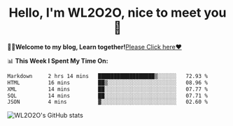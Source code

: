 <h1 align = "center">Hello, I'm WL2O2O, nice to meet you 👋</h1>

🧑‍💻**Welcome to my blog, Learn together!**[Please Click here❤️](https://wl2o2o.github.io)

📊 **This Week I Spent My Time On:**
<!--START_SECTION:waka-->

```txt
Markdown     2 hrs 14 mins   ██████████████████▒░░░░░░   72.93 %
HTML         16 mins         ██▒░░░░░░░░░░░░░░░░░░░░░░   08.96 %
XML          14 mins         ██░░░░░░░░░░░░░░░░░░░░░░░   07.77 %
SQL          14 mins         ██░░░░░░░░░░░░░░░░░░░░░░░   07.71 %
JSON         4 mins          ▓░░░░░░░░░░░░░░░░░░░░░░░░   02.60 %
```

<!--END_SECTION:waka-->

![WL2O2O's GitHub stats](https://github-readme-stats.vercel.app/api?username=wl2o2o&show_icons=true)


<!--
**WL2O2O/WL2O2O** is a ✨ _special_ ✨ repository because its `README.md` (this file) appears on your GitHub profile.

Here are some ideas to get you started:

- 🔭 I’m currently working on ...
- 🌱 I’m currently learning ...
- 👯 I’m looking to collaborate on ...
- 🤔 I’m looking for help with ...
- 💬 Ask me about ...
- 📫 How to reach me: ...
- 😄 Pronouns: ...
- ⚡ Fun fact: ...
-->
